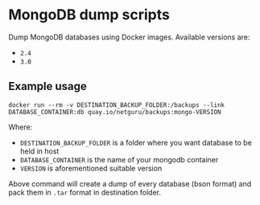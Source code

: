 # MongoDB dump scripts

Dump MongoDB databases using Docker images. Available versions are:

* `2.4`
* `3.0`

## Example usage

`docker run --rm -v DESTINATION_BACKUP_FOLDER:/backups --link DATABASE_CONTAINER:db quay.io/netguru/backups:mongo-VERSION`

Where:
* `DESTINATION_BACKUP_FOLDER` is a folder where you want database to be held in host
* `DATABASE_CONTAINER` is the name of your mongodb container
* `VERSION` is aforementioned suitable version

Above command will create a dump of every database (bson format) and pack them in `.tar` format in destination folder.

